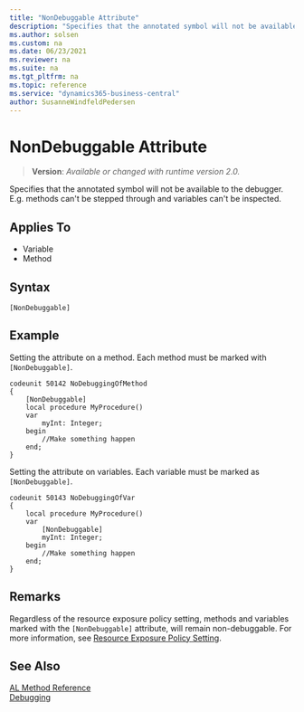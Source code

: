 ```yaml
---
title: "NonDebuggable Attribute"
description: "Specifies that the annotated symbol will not be available to the debugger."
ms.author: solsen
ms.custom: na
ms.date: 06/23/2021
ms.reviewer: na
ms.suite: na
ms.tgt_pltfrm: na
ms.topic: reference
ms.service: "dynamics365-business-central"
author: SusanneWindfeldPedersen
---
```

[//]: # (START>DO_NOT_EDIT)
[//]: # (IMPORTANT:Do not edit any of the content between here and the END>DO_NOT_EDIT.)
[//]: # (Any modifications should be made in the .xml files in the ModernDev repo.)

# NonDebuggable Attribute
> **Version**: _Available or changed with runtime version 2.0._

Specifies that the annotated symbol will not be available to the debugger. E.g. methods can't be stepped through and variables can't be inspected.


## Applies To

- Variable
- Method


## Syntax

```AL
[NonDebuggable]
```

[//]: # (IMPORTANT: END>DO_NOT_EDIT)

## Example
Setting the attribute on a method. Each method must be marked with `[NonDebuggable]`.

```AL
codeunit 50142 NoDebuggingOfMethod
{
    [NonDebuggable]
    local procedure MyProcedure()
    var
        myInt: Integer;
    begin
        //Make something happen
    end;
}

```

Setting the attribute on variables. Each variable must be marked as `[NonDebuggable]`.
```AL
codeunit 50143 NoDebuggingOfVar 
{
    local procedure MyProcedure()
    var
        [NonDebuggable]
        myInt: Integer;
    begin
        //Make something happen
    end;
}

```

## Remarks

Regardless of the resource exposure policy setting, methods and variables marked with the `[NonDebuggable]` attribute, will remain non-debuggable. For more information, see [Resource Exposure Policy Setting](../devenv-security-settings-and-ip-protection.md).
  
## See Also  

[AL Method Reference](../methods-auto/library.md)  
[Debugging](../devenv-debugging.md)